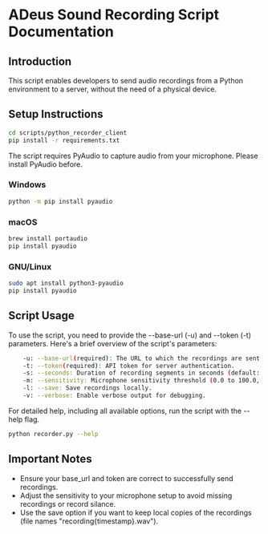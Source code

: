 # ADeus Sound Recording Script Documentation

## Introduction

This script enables developers to send audio recordings from a Python environment to a server, without the need of a physical device.

## Setup Instructions

```bash
cd scripts/python_recorder_client
pip install -r requirements.txt
```

The script requires PyAudio to capture audio from your microphone. Please install PyAudio before.
### Windows
```bash
python -m pip install pyaudio
```
### macOS
```bash
brew install portaudio
pip install pyaudio
```
### GNU/Linux
```bash
sudo apt install python3-pyaudio
pip install pyaudio
```

## Script Usage

To use the script, you need to provide the --base-url (-u) and --token (-t) parameters. Here's a brief overview of the script's parameters:
```bash
    -u: --base-url(required): The URL to which the recordings are sent.
    -t: --token(required): API token for server authentication.
    -s: --seconds: Duration of recording segments in seconds (default: 30).
    -m: --sensitivity: Microphone sensitivity threshold (0.0 to 100.0, default: 35.0). Set to 0 for continuous recording.
    -l: --save: Save recordings locally.
    -v: --verbose: Enable verbose output for debugging.
```

For detailed help, including all available options, run the script with the --help flag.
```bash
python recorder.py --help
```

## Important Notes
- Ensure your base_url and token are correct to successfully send recordings.
- Adjust the sensitivity to your microphone setup to avoid missing recordings or record silance.
- Use the save option if you want to keep local copies of the recordings (file names "recording{timestamp}.wav").
